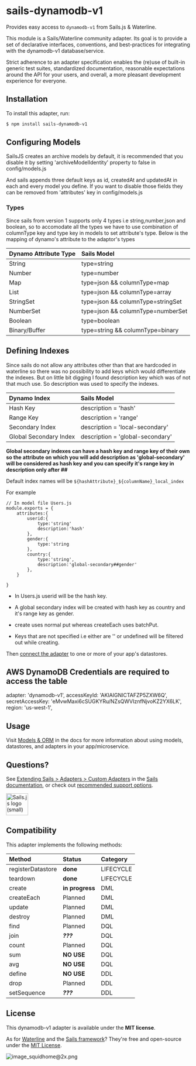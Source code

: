 # sails-dynamodb-v1

Provides easy access to `dynamodb-v1` from Sails.js & Waterline.

This module is a Sails/Waterline community adapter. Its goal is to provide a set of declarative interfaces, conventions, and best-practices for integrating with the dynamodb-v1 database/service.

Strict adherence to an adapter specification enables the (re)use of built-in generic test suites, standardized documentation, reasonable expectations around the API for your users, and overall, a more pleasant development experience for everyone.

## Installation

To install this adapter, run:

```sh
$ npm install sails-dynamodb-v1
```

## Configuring Models

SailsJS creates an archive models by default, it is recommended that you disable it by setting 'archiveModelIdentity' property to false in config/models.js

And sails appends three default keys as id, createdAt and updatedAt in each and every model you define. If you want to disable those fields they can be removed from 'attributes' key in config/models.js

### Types

Since sails from version 1 supports only 4 types i.e string,number,json and boolean, so to accomodate all the types we have to use combination of columnType key and type key in models to set attribute's type.
Below is the mapping of dynamo's attribute to the adaptor's types

| Dynamo Attribute Type | Sails Model                       |
| :-------------------- | :-------------------------------- |
| String                | type=string                       |
| Number                | type=number                       |
| Map                   | type=json && columnType=map                     |
| List                  | type=json && columnType=array     |
| StringSet             | type=json && columnType=stringSet |
| NumberSet             | type=json && columnType=numberSet |
| Boolean               | type=boolean                      |
| Binary/Buffer         | type=string && columnType=binary                    |

## Defining Indexes

Since sails do not allow any attributes other than that are hardcoded in waterline so there was no possibility to add keys which would differentiate the indexes.
But on little bit digging I found description key which was of not that much use. So description was used to specify the indexes.

| Dynamo Index             | Sails Model                      |
| :----------------------- | :------------------------------- |
| Hash Key                 | description = 'hash'             |
| Range Key                | description = 'range'            |
| Secondary Index          | description = 'local-secondary'        |
| Global Secondary Index | description = 'global-secondary' |

**Global secondary indexes can have a hash key and range key of their own so the attribute on which you will add description as 'global-secondary' will be considered as hash key and you can specify it's range key in description only after ##**

Default index names will be
`${hashAttribute}_${columnName}_local_index`

For example

```
// In model file Users.js
module.exports = {
    attributes:{
        userid:{
            type:'string'
            description:'hash'
        },
        gender:{
            type:'string
        },
        country:{
            type:'string',
            description:'global-secondary##gender'
        },
    }

}
```
- In Users.js userid will be the hash key.
- A global secondary index will be created with hash key as country and it's range key as gender.


- create uses normal put whereas createEach uses batchPut.
- Keys that are not specified i.e either are '' or undefined will be filtered out while creating. 

Then [connect the adapter](https://sailsjs.com/documentation/reference/configuration/sails-config-datastores) to one or more of your app's datastores.

## AWS DynamoDB Credentials are required to access the table 
adapter: 'dynamodb-v1',
    accessKeyId: 'AKIAIGNICTAFZP5ZXW6Q',
    secretAccessKey: 'eMvwMaxi6cSUGKYRu/NZsQWVIznfNjvoKZ2YX6LK',
    region: 'us-west-1',

## Usage

Visit [Models & ORM](https://sailsjs.com/docs/concepts/models-and-orm) in the docs for more information about using models, datastores, and adapters in your app/microservice.

## Questions?

See [Extending Sails > Adapters > Custom Adapters](https://sailsjs.com/documentation/concepts/extending-sails/adapters/custom-adapters) in the [Sails documentation](https://sailsjs.com/documentation), or check out [recommended support options](https://sailsjs.com/support).

<a href="https://sailsjs.com" target="_blank" title="Node.js framework for building realtime APIs."><img src="https://github-camo.global.ssl.fastly.net/9e49073459ed4e0e2687b80eaf515d87b0da4a6b/687474703a2f2f62616c64657264617368792e6769746875622e696f2f7361696c732f696d616765732f6c6f676f2e706e67" width=60 alt="Sails.js logo (small)"/></a>

## Compatibility

This adapter implements the following methods:

| Method            | Status            | Category  |
| :---------------- | :---------------- | :-------- |
| registerDatastore | __done__ | LIFECYCLE |
| teardown          | __done__ | LIFECYCLE |
| create            | __in progress__           | DML       |
| createEach        | Planned           | DML       |
| update            | Planned           | DML       |
| destroy           | Planned           | DML       |
| find              | Planned           | DQL       |
| join              | _**???**_         | DQL       |
| count             | Planned           | DQL       |
| sum               | __NO USE__           | DQL       |
| avg               | __NO USE__           | DQL       |
| define            | __NO USE__           | DDL       |
| drop              | Planned           | DDL       |
| setSequence       | _**???**_         | DDL       |

## License

This dynamodb-v1 adapter is available under the **MIT license**.

As for [Waterline](http://waterlinejs.org) and the [Sails framework](https://sailsjs.com)? They're free and open-source under the [MIT License](https://sailsjs.com/license).

![image_squidhome@2x.png](http://i.imgur.com/RIvu9.png)
